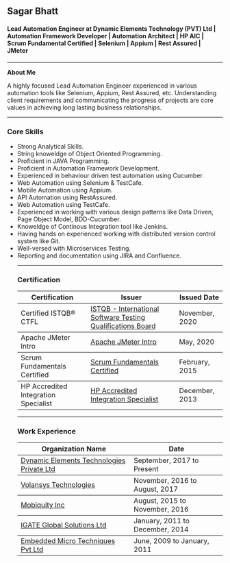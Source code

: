 <h2>Sagar Bhatt</h2>

<h4>Lead Automation Engineer at Dynamic Elements Technology (PVT) Ltd | Automation Framework Developer | Automation Architect | HP AIC | Scrum Fundamental Certified | Selenium | Appium | Rest Assured | JMeter</h4>

---
**About Me**

<p>A highly focused Lead Automation Engineer experienced in various automation tools like Selenium, Appium, Rest Assured, etc. Understanding client requirements and communicating the progress of projects are core values in achieving long lasting business relationships.</p>

---
  
<h3>Core Skills</h3>  
<ul>
  <li>Strong Analytical Skills.</li>
  <li>String knoweldge of Object Oriented Programming.</li>
  <li>Proficient in JAVA Programming.</li>
  <li>Proficient in Automation Framework Development.</li>
  <li>Experienced in behaviour driven test automation using Cucumber.</li>
  <li>Web Automation using Selenium & TestCafe.</li>
  <li>Mobile Automation using Appium.</li>
  <li>API Automation using RestAssured.</li>
  <li>Web Automation using TestCafe.</li>
  <li>Experienced in working with various design patterns like Data Driven, Page Object Model, BDD-Cucumber.</li>
  <li>Knoweldge of Continous Integration tool like Jenkins.</li>
  <li>Having hands on experienced working with distributed version control system like Git.</li>
  <li>Well-versed with Microservices Testing.</li>
  <li>Reporting and documentation using JIRA and Confluence.</li>
  
  ---
  
  <h3>Certification</h3>
  <table>
  <thead>
    <tr>
      <th>Certification</th>
      <th>Issuer</th>
      <th>Issued Date</th>
    </tr>
  </thead>
  <tbody>
    <tr>
      <td>Certified ISTQB® CTFL</td>
      <td>
        <a href="https://www.istqb.org/" title="ISTQB - International Software Testing Qualifications Board rel="nofollow"">
          ISTQB - International Software Testing Qualifications Board
        </a>
      </td>
      <td>November, 2020</td>
    </tr>
  </tbody>
      <tbody>
    <tr>
      <td>Apache JMeter Intro</td>
      <td>
        <a href="https://www.blazemeter.com/university/" title="Apache JMeter Intro rel="nofollow"">
          Apache JMeter Intro
        </a>
      </td>
      <td>May, 2020</td>
    </tr>
  </tbody>
  <tbody>
    <tr>
      <td>Scrum Fundamentals Certified</td>
      <td>
        <a href="https://www.scrumstudy.com/certification/scrum-fundamentals-certified/" title="Scrum Fundamentals Certified rel="nofollow"">
          Scrum Fundamentals Certified
        </a>
      </td>
      <td>February, 2015</td>
    </tr>
  </tbody>
    <tbody>
    <tr>
      <td>HP Accredited Integration Specialist</td>
      <td>
        <a href="https://certification-learning.hpe.com/TR/certifications/" title="HP Accredited Integration Specialist
 rel="nofollow"">
          HP Accredited Integration Specialist
        </a>
      </td>
      <td>December, 2013</td>
    </tr>
  </tbody>
  </table>
  
  ---
  
   <h3>Work Experience</h3>
  <table>
  <thead>
    <tr>
      <th>Organization Name</th>
      <th>Date</th>
    </tr>
  </thead>
  <tbody>
    <tr>
      <td>
        <a href="https://www.dynamicelements.no/" title="Dynamic Elements Technologies Private Ltd rel="nofollow"">
          Dynamic Elements Technologies Private Ltd
        </a>
      </td>
      <td>September, 2017 to Present</td>
    </tr>
  </tbody>
      <tbody>
    <tr>
      <td>
        <a href="https://volansys.com/" title="Volansys Technologies rel="nofollow"">
         Volansys Technologies
        </a>
      </td>
      <td>November, 2016 to August, 2017</td>
    </tr>
  </tbody>
  <tbody>
    <tr>
      <td>
        <a href="https://www.mobiquity.com/" title="Mobiquity Inc rel="nofollow"">
          Mobiquity Inc
        </a>
      </td>
      <td>August, 2015 to November, 2016</td>
    </tr>
  </tbody>
    <tbody>
    <tr>
      <td>
        <a href="https://www.capgemini.com/what-do-capgemini-do/group-overview/capgemini-technology-services-india-limited-formerly-known-as-igate-global-solutions-limited/" title="IGATE Global Solutions Ltd
 rel="nofollow"">
          IGATE Global Solutions Ltd
        </a>
      </td>
      <td>January, 2011 to December, 2014</td>
    </tr>
  </tbody>
      <tbody>
    <tr>
      <td>
        <a href="https://www.linkedin.com/company/embedded-micro-techniques-p-ltd-/about/" title="Embedded Micro Techniques Pvt Ltd rel="nofollow"">
          Embedded Micro Techniques Pvt Ltd
        </a>
      </td>
      <td>June, 2009 to January, 2011</td>
    </tr>
  </tbody>
  </table>

